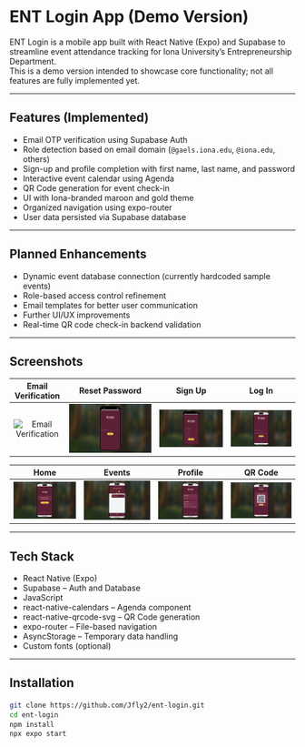 # ENT Login App (Demo Version)

ENT Login is a mobile app built with React Native (Expo) and Supabase to streamline event attendance tracking for Iona University’s Entrepreneurship Department.  
This is a demo version intended to showcase core functionality; not all features are fully implemented yet.

---

## Features (Implemented)

- Email OTP verification using Supabase Auth
- Role detection based on email domain (`@gaels.iona.edu`, `@iona.edu`, others)
- Sign-up and profile completion with first name, last name, and password
- Interactive event calendar using Agenda
- QR Code generation for event check-in
- UI with Iona-branded maroon and gold theme
- Organized navigation using expo-router
- User data persisted via Supabase database

---

## Planned Enhancements

- Dynamic event database connection (currently hardcoded sample events)
- Role-based access control refinement
- Email templates for better user communication
- Further UI/UX improvements
- Real-time QR code check-in backend validation

---

## Screenshots

| Email Verification | Reset Password | Sign Up | Log In |
|:------------------:|:--------------:|:------:|:-----:|
| ![Email Verification](screenshots/email-verification-changepw.png) | ![Reset Password](screenshots/resetpw.png) | ![Sign Up](screenshots/sign-up.png) | ![Log In](screenshots/log-in.png) |

| Home | Events | Profile | QR Code |
|:----:|:------:|:-------:|:------:|
| ![Home](screenshots/home.png) | ![Events](screenshots/events.png) | ![Profile](screenshots/profile.png) | ![QR Code](screenshots/qr.png) |

---

## Tech Stack

- React Native (Expo)
- Supabase – Auth and Database
- JavaScript
- react-native-calendars – Agenda component
- react-native-qrcode-svg – QR Code generation
- expo-router – File-based navigation
- AsyncStorage – Temporary data handling
- Custom fonts (optional)

---

## Installation

```bash
git clone https://github.com/Jfly2/ent-login.git
cd ent-login
npm install
npx expo start
